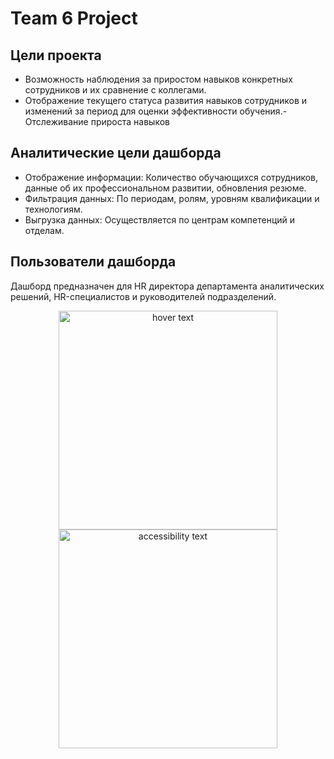 # Team 6 Project

## Цели проекта
 - Возможность наблюдения за приростом навыков конкретных сотрудников и их сравнение с коллегами.
 - Отображение текущего статуса развития навыков сотрудников и изменений за период для оценки эффективности обучения.- Отслеживание прироста навыков 

## Аналитические цели дашборда

 - Отображение информации: Количество обучающихся сотрудников, данные об их профессиональном развитии, обновления резюме.
 - Фильтрация данных: По периодам, ролям, уровням квалификации и технологиям.
 - Выгрузка данных: Осуществляется по центрам компетенций и отделам.

## Пользователи дашборда
Дашборд предназначен для HR директора департамента аналитических решений, HR-специалистов и руководителей подразделений.
<p align="center">
  <img src="team_6_project/photo_5287592203440481691_y.jpg" width="350" title="hover text">
  <img src="team_6_project/photo_5287592203440481691_y.jpg" width="350" alt="accessibility text">
</p>
